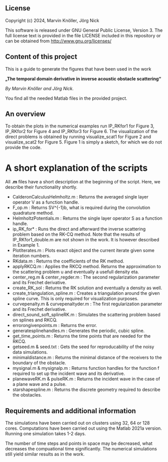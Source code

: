 ## License

Copyright (c) 2024, Marvin Knöller, Jörg Nick

This software is released under GNU General Public License, Version 3.
The full license text is provided in the file LICENSE included in this repository 
or can be obtained from http://www.gnu.org/licenses/

## Content of this project

This is a guide to generate the figures that have been used in the work

**„The temporal domain derivative in inverse acoustic obstacle scattering“**

_By Marvin Knöller and Jörg Nick._

You find all the needed Matlab files in the provided project.

## An overview

To obtain the plots in the numerical examples run IP_RKfor1 for Figure 3, IP_RKfor2 for Figure 4 and IP_RKfor3 for Figure 6.
The visualization of the direct problems is obtained by running visualize_scat1 for Figure 2 and visualize_scat2 for Figure 5.
Figure 1 is simply a sketch, for which we do not provide the code.

# A short explanation of the scripts

All **.m** files have a short description at the beginning of the script. Here, we describe their functionality shortly.

- CalderonCalculusHelmholtz.m : Returns the averaged single layer operator V as a function handle.
- F_op.m : Returns SV^{-1}b, what is required during the convolution quadrature method.
- HelmholtzPotentials.m : Returns the single layer operator S as a function handle.
- ip_RK_for* : Runs the direct and afterward the inverse scattering problem based on the RK-CQ method. 
    Note that the results of IP_RKfor1_double.m are not shown in the work. It is however described in Example 1. 
- PlotIterates.m : Plots exact object and the current iterate given some iteration numbers.
- RKdata.m : Returns the coefficients of the RK method.
- applyRKCQ.m : Applies the RKCQ method. Returns the approximation to the scattering problem u and eventually a usefull density eta.
- center_reg.m & center_regder.m : The second regularization parameter and its Frechet derivative.
- create_RK_sol : Returns the RK solution and eventually a density as well.
- create_triangulation_spline.m : Creates a triangulation around the given spline curve. This is only required for visualization purposes.
- curvepenalty.m & curvepenaltyder.m : The first regularization parameter and its Frechet derivative.
- direct_sound_soft_splineRK.m : Simulates the scattering problem based on splines and RKCQ.
- errorongivenpoints.m : Returns the error.
- generatesplinehandles.m : Generates the periodic, cubic spline.
- get_time_points.m : Returns the time points that are needed for the RKCQ.
- getseed.m & seed.txt : Gets the seed for reproducability of the noisy data simulations.
- minimaldistance.m : Returns the minimal distance of the receivers to the boundary of the obstacle.
- mysignal.m & mysignalp.m : Returns function handles for the function f required to set up the incident wave and its derivative.
- planewaveRK.m & pulseRK.m : Returns the incident wave in the case of a plane wave and a pulse.
- starshapespline.m : Returns the discrete geometry required to describe the obstacles.


## Requirements and additional information

The simulations have been carried out on clusters using 32, 64 or 128 cores.
Computations have been carried out using the Matlab 2021a version.
Running one simulation takes 1-2 days. 

The number of time steps and points in space may be decreased, what decreases the compuational time significantly. 
The numerical simulations still yield similar results as in the work.